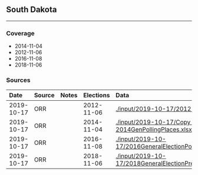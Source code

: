 ## South Dakota

-------------



### Coverage
- 2014-11-04
- 2012-11-06
- 2016-11-08
- 2018-11-06


### Sources

| Date | Source | Notes | Elections | Data |
| :---|:----|:---|:---|:---|
| 2019-10-17 | ORR |  | 2012-11-06 | [./input/2019-10-17/2012 Precincts by County.pdf](./input/2019-10-17/2012%20Precincts%20by%20County.pdf) |
| 2019-10-17 | ORR |  | 2014-11-04 | [./input/2019-10-17/Copy of 2014GenPollingPlaces.xlsx](./input/2019-10-17/Copy%20of%202014GenPollingPlaces.xlsx) |
| 2019-10-17 | ORR |  | 2016-11-08 | [./input/2019-10-17/2016GeneralElectionPollingPlaces_SouthDakota.pdf](./input/2019-10-17/2016GeneralElectionPollingPlaces_SouthDakota.pdf) |
| 2019-10-17 | ORR |  | 2018-11-06 | [./input/2019-10-17/2018GeneralElectionPrecinctandPollingPlaces.pdf](./input/2019-10-17/2018GeneralElectionPrecinctandPollingPlaces.pdf) |
